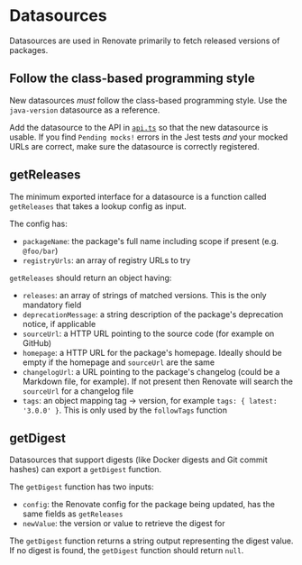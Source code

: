 # Datasources

Datasources are used in Renovate primarily to fetch released versions of packages.

## Follow the class-based programming style

New datasources _must_ follow the class-based programming style.
Use the `java-version` datasource as a reference.

Add the datasource to the API in [`api.ts`](api.ts) so that the new datasource is usable.
If you find `Pending mocks!` errors in the Jest tests _and_ your mocked URLs are correct, make sure the datasource is correctly registered.

## getReleases

The minimum exported interface for a datasource is a function called `getReleases` that takes a lookup config as input.

The config has:

-   `packageName`: the package's full name including scope if present (e.g. `@foo/bar`)
-   `registryUrls`: an array of registry URLs to try

`getReleases` should return an object having:

-   `releases`: an array of strings of matched versions. This is the only mandatory field
-   `deprecationMessage`: a string description of the package's deprecation notice, if applicable
-   `sourceUrl`: a HTTP URL pointing to the source code (for example on GitHub)
-   `homepage`: a HTTP URL for the package's homepage. Ideally should be empty if the homepage and `sourceUrl` are the same
-   `changelogUrl`: a URL pointing to the package's changelog (could be a Markdown file, for example). If not present then Renovate will search the `sourceUrl` for a changelog file
-   `tags`: an object mapping tag -> version, for example `tags: { latest: '3.0.0' }`. This is only used by the `followTags` function

## getDigest

Datasources that support digests (like Docker digests and Git commit hashes) can export a `getDigest` function.

The `getDigest` function has two inputs:

-   `config`: the Renovate config for the package being updated, has the same fields as `getReleases`
-   `newValue`: the version or value to retrieve the digest for

The `getDigest` function returns a string output representing the digest value.
If no digest is found, the `getDigest` function should return `null`.
